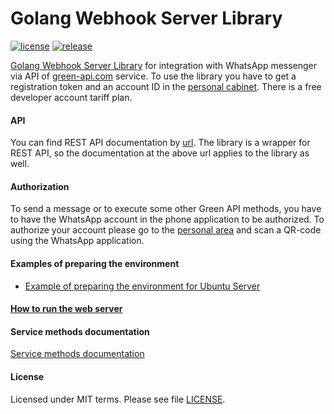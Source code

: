 # Golang Webhook Server Library

[![license](https://img.shields.io/github/license/green-api/whatsapp-api-webhook-server-golang)](https://github.com/green-api/whatsapp-api-webhook-server-golang/blob/master/LICENSE)
[![release](https://img.shields.io/github/v/release/green-api/whatsapp-api-webhook-server-golang)](https://github.com/green-api/whatsapp-api-webhook-server-golang/releases)

[Golang Webhook Server Library](https://github.com/green-api/whatsapp-api-webhook-server-golang) for integration with
WhatsApp messenger via API of [green-api.com](https://green-api.com/en) service. To use the library you have to get a
registration token and an account ID in the [personal cabinet](https://console.green-api.com/). There is a free
developer account tariff plan.

#### API

You can find REST API documentation by [url](https://green-api.com/en/docs/api/). The library is a wrapper for REST API,
so the documentation at the above url applies to the library as well.

#### Authorization

To send a message or to execute some other Green API methods, you have to have the WhatsApp account in the phone
application to be authorized. To authorize your account please go to the [personal area](https://console.green-api.com/)
and scan a QR-code using the WhatsApp application.

#### Examples of preparing the environment

- [Example of preparing the environment for Ubuntu Server](ubuntu.md)

#### [How to run the web server](launch.md)

#### Service methods documentation

[Service methods documentation](https://green-api.com/en/docs/api/)

#### License

Licensed under MIT terms. Please see file [LICENSE](
https://github.com/green-api/whatsapp-api-client-golang/blob/master/LICENSE
).
